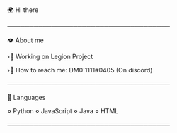 🌍 Hi there

─────────────────────────────────────

👁️ About me

›🔧 Working on Legion Project

›📍 How to reach me: DM0'1111#0405 (On discord)

─────────────────────────────────────

🧠 Languages

⋄ Python ⋄ JavaScript ⋄ Java ⋄ HTML

─────────────────────────────────────
